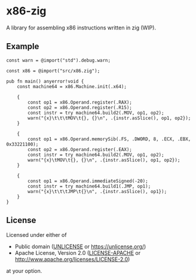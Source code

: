 # x86-zig

A library for assembling x86 instructions written in zig (WIP).

## Example

```zig
const warn = @import("std").debug.warn;

const x86 = @import("src/x86.zig");

pub fn main() anyerror!void {
    const machine64 = x86.Machine.init(.x64);

    {
        const op1 = x86.Operand.register(.RAX);
        const op2 = x86.Operand.register(.R15);
        const instr = try machine64.build2(.MOV, op1, op2);
        warn("{x}\t\t\tMOV\t{}, {}\n", .{instr.asSlice(), op1, op2});
    }

    {
        const op1 = x86.Operand.memorySib(.FS, .DWORD, 8, .ECX, .EBX, 0x33221100);
        const op2 = x86.Operand.register(.EAX);
        const instr = try machine64.build2(.MOV, op1, op2);
        warn("{x}\tMOV\t{}, {}\n", .{instr.asSlice(), op1, op2});
    }

    {
        const op1 = x86.Operand.immediateSigned(-20);
        const instr = try machine64.build1(.JMP, op1);
        warn("{x}\t\t\tJMP\t{}\n", .{instr.asSlice(), op1});
    }
}
```


## License

Licensed under either of

 * Public domain ([UNLICENSE](UNLICENSE) or https://unlicense.org/)
 * Apache License, Version 2.0
   ([LICENSE-APACHE](LICENSE-APACHE) or http://www.apache.org/licenses/LICENSE-2.0)

at your option.
